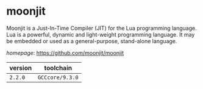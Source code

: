 # moonjit

Moonjit is a Just-In-Time Compiler (JIT) for the Lua programming  language. Lua is a powerful, dynamic and light-weight programming language. It may be embedded or used as a general-purpose, stand-alone language.

*homepage*: <https://github.com/moonjit/moonjit>

version | toolchain
--------|----------
``2.2.0`` | ``GCCcore/9.3.0``
